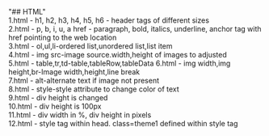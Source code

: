 "## HTML"   
1.html - h1, h2, h3, h4, h5, h6 - header tags of different sizes   
2.html - p, b, i, u, a href - paragraph, bold, italics, underline, anchor tag with href pointing to the web location   
3.html - ol,ul,li-ordered list,unordered list,list item   
4.html - img src-image source.width,height of images to adjusted   
5.html - table,tr,td-table,tableRow,tableData
6.html - img width,img height,br-Image width,height,line break   
7.html - alt-alternate text if image not present    
8.html - style-style attribute to change color of text   
9.html - div height is changed     
10.html - div height is 100px     
11.html - div width in %, div height in pixels      
12.html - style tag within head. class=theme1 defined within style tag    